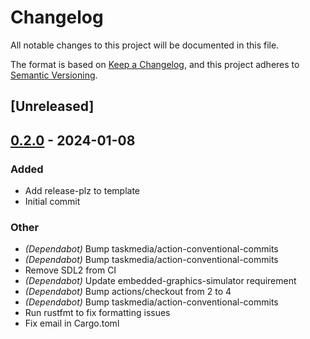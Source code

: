 # Changelog
All notable changes to this project will be documented in this file.

The format is based on [Keep a Changelog](https://keepachangelog.com/en/1.0.0/),
and this project adheres to [Semantic Versioning](https://semver.org/spec/v2.0.0.html).

## [Unreleased]

## [0.2.0](https://github.com/BroderickCarlin/template-rust/compare/v0.1.0...v0.2.0) - 2024-01-08

### Added
- Add release-plz to template
- Initial commit

### Other
- *(Dependabot)* Bump taskmedia/action-conventional-commits
- *(Dependabot)* Bump taskmedia/action-conventional-commits
- Remove SDL2 from CI
- *(Dependabot)* Update embedded-graphics-simulator requirement
- *(Dependabot)* Bump actions/checkout from 2 to 4
- *(Dependabot)* Bump taskmedia/action-conventional-commits
- Run rustfmt to fix formatting issues
- Fix email in Cargo.toml
